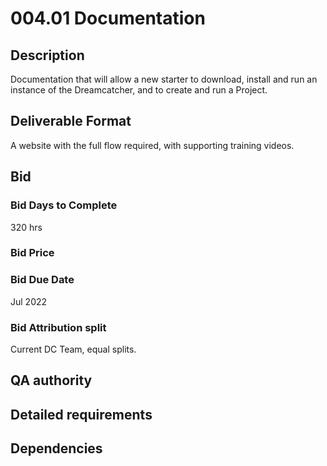# 004.01 Documentation

## Description

Documentation that will allow a new starter to download, install and run an instance of the Dreamcatcher, and to create and run a Project.

## Deliverable Format

A website with the full flow required, with supporting training videos.

## Bid 

### Bid Days to Complete

320 hrs

### Bid Price

### Bid Due Date

Jul 2022

### Bid Attribution split

Current DC Team, equal splits.

## QA authority

## Detailed requirements

## Dependencies
